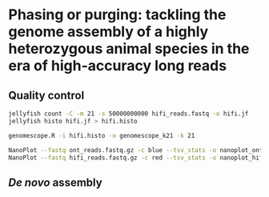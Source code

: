 # Phasing or purging: tackling the genome assembly of a highly heterozygous animal species in the era of high-accuracy long reads

## Quality control

```sh
jellyfish count -C -m 21 -s 50000000000 hifi_reads.fastq -o hifi.jf
jellyfish histo hifi.jf > hifi.histo

genomescope.R -i hifi.histo -o genomescope_k21 -k 21
```

```sh
NanoPlot --fastq ont_reads.fastq.gz -c blue --tsv_stats -o nanoplot_ont
NanoPlot --fastq hifi_reads.fastq.gz -c red --tsv_stats -o nanoplot_hifi
```

## *De novo* assembly

